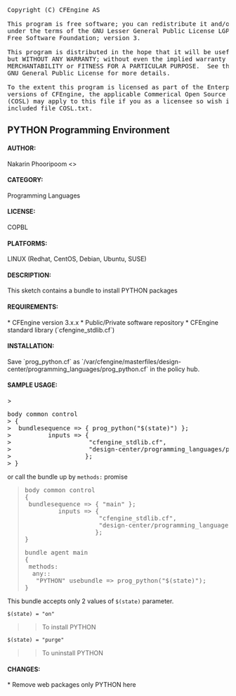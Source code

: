 
<pre>Copyright (C) CFEngine AS
 
This program is free software; you can redistribute it and/or modify it
under the terms of the GNU Lesser General Public License LGPL as published by the
Free Software Foundation; version 3.
   
This program is distributed in the hope that it will be useful,
but WITHOUT ANY WARRANTY; without even the implied warranty of
MERCHANTABILITY or FITNESS FOR A PARTICULAR PURPOSE.  See the
GNU General Public License for more details.

To the extent this program is licensed as part of the Enterprise
versions of CFEngine, the applicable Commerical Open Source License
(COSL) may apply to this file if you as a licensee so wish it. See
included file COSL.txt.</pre>

<h2>PYTHON Programming Environment</h2>

<h4>AUTHOR:</h4>
 Nakarin Phooripoom <<nakarin.phooripoom@cfengine.com>>

<h4>CATEGORY:</h4>
 Programming Languages

<h4>LICENSE:</h4>
 COPBL

<h4>PLATFORMS:</h4>
 LINUX (Redhat, CentOS, Debian, Ubuntu, SUSE)

<h4>DESCRIPTION:</h4>
 This sketch contains a bundle to install PYTHON packages

<h4>REQUIREMENTS:</h4>
 * CFEngine version 3.x.x
 * Public/Private software repository
 * CFEngine standard library (`cfengine_stdlib.cf`)

<h4>INSTALLATION:</h4>
 Save `prog_python.cf` as `/var/cfengine/masterfiles/design-center/programming_languages/prog_python.cf` in the policy hub.

<h4>SAMPLE USAGE:</h4>
> <pre>body common control
> {
>  bundlesequence => { prog_python("$(state)") };
>          inputs => {
>                     "cfengine_stdlib.cf",
>                     "design-center/programming_languages/prog_python.cf", 
>                    };
> }</pre>

 or call the bundle up by `methods:` promise

> <pre>body common control
> {
>  bundlesequence => { "main" };
>          inputs => {
>                     "cfengine_stdlib.cf",
>                     "design-center/programming_languages/prog_python.cf", 
>                    };
> }</pre>
>
> <pre>bundle agent main
> {
>  methods:
>   any::
>    "PYTHON" usebundle => prog_python("$(state)");
> }</pre>

 This bundle accepts only 2 values of `$(state)` parameter.

 `$(state) = "on"`
>>To install PYTHON 

 `$(state) = "purge"`
>>To uninstall PYTHON

<h4>CHANGES:</h4>
 * Remove web packages only PYTHON here

